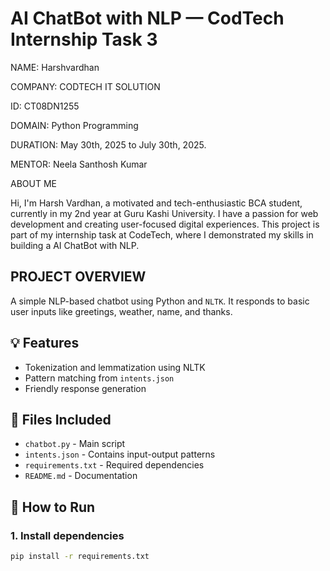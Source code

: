 #  AI ChatBot with NLP — CodTech Internship Task 3

NAME: Harshvardhan

COMPANY: CODTECH IT SOLUTION

ID: CT08DN1255

DOMAIN: Python Programming

DURATION: May 30th, 2025 to July 30th, 2025.

MENTOR: Neela Santhosh Kumar

ABOUT ME

Hi, I'm Harsh Vardhan, a motivated and tech-enthusiastic BCA student, currently in my 2nd year at Guru Kashi University. I have a passion for web development and creating user-focused digital experiences. This project is part of my internship task at CodeTech, where I demonstrated my skills in building a AI ChatBot with NLP.

## PROJECT OVERVIEW
A simple NLP-based chatbot using Python and `NLTK`. It responds to basic user inputs like greetings, weather, name, and thanks.

## 💡 Features
- Tokenization and lemmatization using NLTK
- Pattern matching from `intents.json`
- Friendly response generation

## 📁 Files Included
- `chatbot.py` - Main script
- `intents.json` - Contains input-output patterns
- `requirements.txt` - Required dependencies
- `README.md` - Documentation

## 🚀 How to Run

### 1. Install dependencies
```bash
pip install -r requirements.txt


